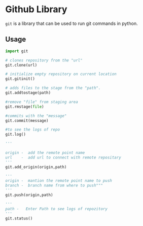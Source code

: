 # Github Library

```git``` is a library that can be used to run git commands in python.


## Usage

```python
import git

# clones repository from the "url"
git.clone(url)

# initialize empty repository on current location
git.gitinit()

# adds files to the stage from the "path".
git.addtostage(path)

#remove "file" from staging area
git.rmstage(file)

#commits with the "message"
git.commit(message)

#to see the logs of repo
git.log()

'''

origin -  add the remote point name 
url    -  add url to connect with remote repositary
'''
git.add_origin(origin,path)

'''
origin -  mantion the remote point name to push
branch -  branch name from where to push"""
'''
git.push(origin,path)

'''
path -   Enter Path to see logs of repozitory
'''
git.status()
```
